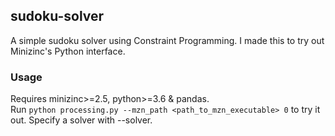 ## sudoku-solver
A simple sudoku solver using Constraint Programming. I made this to try out Minizinc's Python interface.

### Usage
Requires minizinc>=2.5, python>=3.6 & pandas.  
Run `python processing.py --mzn_path <path_to_mzn_executable> 0` to try it out. Specify a solver with --solver.